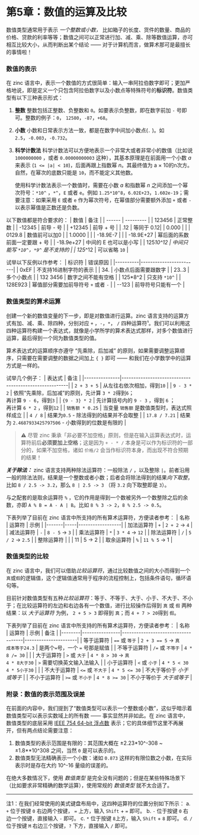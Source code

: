 # 第5章：数值的运算及比较

数值类型通常用于表示 _一个整数或小数，_ 比如箱子的长度、货件的数量、商品的价格、贷款的利率等等；数值之间可以正常进行加、减、乘、除等数值运算，亦可相互比较大小，从而判断出某个结论 —— 对于计算机而言，做算术那可是最擅长的事情啦！

### 数值的表示
在 zinc 语言中，表示一个数值的方式很简单：输入一串阿拉伯数字即可；更加严格地说，即是定义一个只包含阿拉伯数字以及小数点等特殊符号的**标识符**。数值类型有以下三种表示形式：

1) **整数**
   整数包括正整数、负整数和 `0`。如要表示负整数，即在数字前加 `-` 号即可。整数的例子：`0`， `12580`，`-87`，`+68`。

2) **小数**
   小数和日常表示方法一致，都是在数字中间加小数点(`.` )。如 `2.5`，`-0.003`，`-0.732`。

3) **科学计数法**
   科学计数法可以方便地表示一个非常大或者非常小的数值（比如说 `1000000000` ，或者 `0.00000000003` 这种），其基本原理是在前面用一个小数 _a_ 来表示 (`1 <= |a| < 10`)，后面再跟上指数幂 _n_。其最终值为 a × 10的n次方。自然，在幂次的底数只能是 `10`，而不能定义其他数。

   使用科学计数法表示一个数值时，需要在小数 _a_ 和指数幂 _n_ 之间添加一个幂次符号：`*10^` ，`*^`，`E` 或者 `e`。例如 `1.25*10^8`，`6.02E+23`，`1.602e-19`；需要注意：如果采用 `E` 或者 `e` 作为幂次符号，在幂值部分需要额外添加 `+` 或者 `-` 以表示幂值是正数还是负数。

以下数值都是符合要求的：
|  数值 |  备注  |
| ------ | --------- |
| 123456 | 正常整数 |
| -12345 | 前导 - 号 |
| +12345 | 前导 + 号 |
| .12 | 等同于 0.12|
| 0.000 | |
| 0129.8 | 数值前可以加0 |
| 1.0000 | | 
| -18.9E-7 | |
| -18.9E+27 | 幂后面的系数前面一定要跟 + 号 |
| -18.9e+27 | 中间的 E 也可以是小写 |
| 125*10^12 | 中间只能写 `*10^`，`*9^` 是不支持的 |
| 125*^12 | 可以省略 `10` |

试举以下反例以作参考：
| 标识符      | 错误原因                   |
|----------|------------------------|
| 0xEF     | 不支持16进制字符的表示           |
| 34.      | 小数点后面需要跟数字             |
| 23..3    | 多个小数点                  |
| 132 3456 | 数字之间不能有空格              |
| 125*8^2  | 只支持 `*10^`             |
| 128E923  | 幂值部分需要加前导符号 `+` 或者 `-` |
| --123    | 前导符号只能有一个              |

### 数值类型的算术运算
创建一个新的数值变量的下一步，即是对数值进行运算。zinc 语言支持的运算方式有加、减、乘、除四种，分别对应 `+` ，`-`，`*`， `/`  四种运算符¹。我们可以利用这四种运算符构建一个表达式，就像是小学所学的算术表达式那样，对多个数值进行运算，最后得到一个同为数值类型的值。

算术表达式的运算顺序亦遵守 “先乘除，后加减” 的原则，如果需要调整运算顺序，只需要在需要调整的数据之间加上 `{ }` 即可 —— 和我们在小学数学中的运算方式是一样的。

试举几个例子：
| 表达式           | 备注                                                    |
|---------------|-------------------------------------------------------|
| `2 + 3 + 5`   | 从左往右依次相加，得到`10`                                       |
| `9 - 3 * 2`   | 依照“先乘除，后加减”的原则，先计算 `3 * 2`得到`6`；<br>再计算 `9 - 6`，得到`3` |
| `{9 - 3} * 2` | 先计算括号内的 `9 - 3` ，得到 `6` ；<br>再计算 `6 * 2` ，得到`12`      |
| `销售额 * 0.25`  | 当变量 `销售额` 是数值类型时，表达式照样成立                              |
| `4 / 8`       | 结果为`0.5` - 除法得到的结果并不会取整                               |
| `17.8 / 7.21` | 结果为 `2.4687933425797506`  - 小数得到的位数是有限的               |

> ⚠️ 尽管 zinc 秉承「非必要不加空格」原则，但是在输入运算表达式时，运算符前后**必须要加上空格**；这是因为 `+ - * /` 本身是可以作为标识符的一部分的，如果不加空格，诸如 `价格/2` 会当作标识符本身，而出现不符合预期的结果！

_**关于除法：**_ 
zinc 语言支持两种除法运算符：一般除法 `/` ，以及整除 `|`。前者沿用一般的除法法则，结果是一个整数或者小数；后者会将除法得到的结果*向下取整*，比如 `8 / 2.5 -> 3.2`，那么 `8 | 2.5 -> 3` （将 `3.2` 向下取整即是 `3`）。

与之配套的是取余运算符 `%` ，它的作用是得到一个数被另外一个数整除之后的余数，亦即 `A % B = A - A | B`。比如 `8 % 3 -> 2`，`8 % 2.5 -> 0.5`。

下表列举了目前在 zinc 语言中所支持的所有算术运算符，方便读者参考：
| 名称    | 运算符 | 示例               |
|-------|-----|------------------|
| 加法运算符 | `+` | `2 + 2` -> `4`   |
| 减法运算符 | `-` | `8 - 5` -> `3`   |
| 乘法运算符 | `*` | `3 * 4` -> `12`  |
| 除法运算符 | `/` | `5 / 2` -> `2.5` |
| 整除运算符 | \|  | 11 \| 5 -> 2     |
| 取余运算符 | `%` | `11 % 5` -> 1    |

### 数值类型的比较
在 zinc 语言中，我们可以借助*比较运算符*，通过比较数值之间的大小而得到一个`真`或`假`的逻辑值，这个逻辑值通常用于程序的流程控制上，包括条件语句，循环语句等。

目前针对数值类型有五种*比较运算符*：等于、不等于、大于、小于、不大于、不小于；在比较运算符的左边和右边各有一个数值，进行比较操作后得到 `真` 或 `假` 两种结果：以 _大于运算符_ 为例， `2 + 5 > 3` 即得到 `真`；而 `4 + 7 > 20`得到 `假`。

下表列举了目前在 zinc 语言中所支持的所有算术运算符，方便读者参考：
| 名称     | 运算符            | 示例                                 | 备注                   |
|--------|----------------|------------------------------------|----------------------|
| 等于运算符  | `==`  或  `等于`  | `2 + 3 == 5` -> `真` <br>`成本等于24.3` | 是两个`=`号，一个 `=` 号那是赋值 |
| 不等于运算符 | `/=`  或  `不等于` | `4 * 8 /= 30`                      |                      |
| 大于运算符  | `>` 或 `大于`     | `4 * 8 > 30` -> `真`<br>`4 * 8大于30` | `>` 需要切换英文输入法输入      |
| 小于运算符  | `<`  或  `小于`   | `4 * 5 < 30`<br>`4 * 5小于30`        |                      |
| 不大于运算符 | `<=` 或 `不大于`   | `4 * 5 <= 30`                      | 不大于等价于 _小于或等于_       |
| 不小于运算符 | `>=` 或 `不小于`   | `4 * 8 >= 30`                      | 不小于等价于 _大于或等于_       |

### 附录：数值的表示范围及误差
在前面的内容中，我们提到了“数值类型可以表示一个整数或小数”，这似乎暗示着数值类型可以表示实数域上的所有数 —— 事实显然并非如此。在 zinc 语言中，数值类型的底层采用 [IEEE 754 64-bit 浮点数](https://zh.wikipedia.org/wiki/IEEE_754) 表示；它的具体细节这里不再展开，但有两点结论需要注意：
1. 数值类型的表示范围是有限的：其范围大概在 ±2.23*10^-308 ~ ±1.8**10^308 之间，当然 `0` 是可以表示的。
2. 数值类型无法精确表示一个小数：诸如 `0.873` 这样的有限位数之小数，在实际表示时是存在大约 10^-16 量级的误差的。

在绝大多数情况下，使用 _数值类型_ 是完全没有问题的；但是在某些特殊场景下（比如要求非常精确的数学运算），使用常规的 _数值类型_ 就不太合适了。



---- 
注1：在我们经常使用的美式键盘布局中，这四种运算符的位置分别如下所示：
	a. `+`  位于按键 `0` 右边两个按键， `=` 上方，输入 `Shift` + `=` 即可。
	b. `-`  位于按键 `0` 右边一个按键，直接输入 `-` 即可。
        c. `*`  位于按键 `8`上方，输入 `Shift` + `8` 即可。
	d. `/` 位于按键 `M` 右边三个按键，`?` 下方，直接输入 `/` 即可。